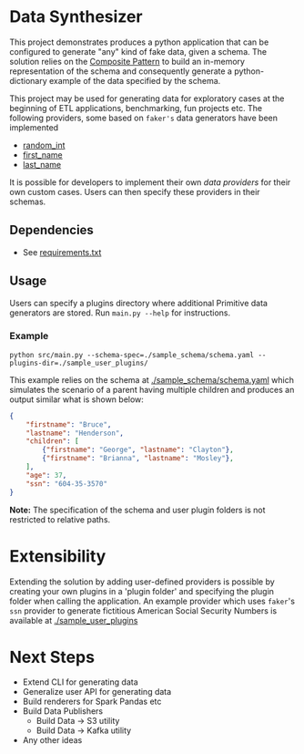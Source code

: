 # Data Synthesizer

This project demonstrates produces a python application that can be configured to generate "any" kind of fake data, given a schema. The solution relies on the [Composite Pattern](https://refactoring.guru/design-patterns/composite) to build an in-memory representation of the schema and consequently generate a python-dictionary example of the data specified by the schema.

This project may be used for generating data for exploratory cases at the beginning of ETL applications, benchmarking, fun projects etc.
The following providers, some based on `faker's` data generators have been implemented
* [random_int](./src/data_generator/provider_plugins/random_int.py)
* [first_name](./src/data_generator/primitives/providers/simple_text.py)
* [last_name](./src/data_generator/primitives/providers/simple_text.py)

It is possible for developers to implement their own _data providers_ for their own custom cases. Users can then specify these providers in their schemas.

## Dependencies
* See [requirements.txt](./requirements.txt)

## Usage
Users can specify a plugins directory where additional Primitive data generators are stored. Run `main.py --help` for instructions.

### Example
`python src/main.py --schema-spec=./sample_schema/schema.yaml --plugins-dir=./sample_user_plugins/`

This example relies on the schema at [./sample_schema/schema.yaml](./sample_schema/schema.yaml) which simulates the scenario of a parent having multiple children and produces an output similar what is shown below:

```json
{
    "firstname": "Bruce",
    "lastname": "Henderson", 
    "children": [
        {"firstname": "George", "lastname": "Clayton"}, 
        {"firstname": "Brianna", "lastname": "Mosley"},
    ], 
    "age": 37,
    "ssn": "604-35-3570"
}
```
**Note:** The specification of the schema and user plugin folders is not restricted to relative paths.

# Extensibility
Extending the solution by adding user-defined providers is possible by creating your own plugins in a 'plugin folder' and specifying the plugin folder when calling the application. An example provider which uses `faker`'s `ssn` provider to generate fictitious American Social Security Numbers is available at [./sample_user_plugins](./sample_user_plugins/ssn.py)

# Next Steps
* Extend CLI for generating data
* Generalize user API for generating data
* Build renderers for Spark Pandas etc
* Build Data Publishers
    * Build Data -> S3 utility
    * Build Data -> Kafka utility
* Any other ideas